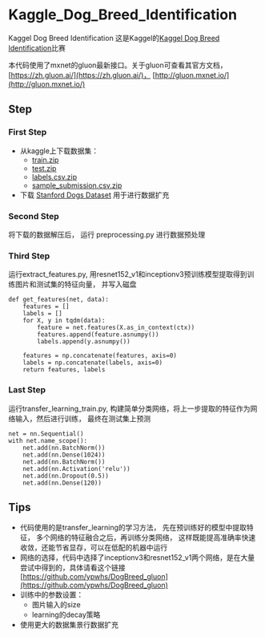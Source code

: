 # Kaggle_Dog_Breed_Identification
Kaggel Dog Breed Identification
这是Kaggel的[Kaggel Dog Breed Identification](https://www.kaggle.com/c/dog-breed-identification)比赛

本代码使用了mxnet的gluon最新接口。关于gluon可查看其官方文档， [https://zh.gluon.ai/](https://zh.gluon.ai/)， [http://gluon.mxnet.io/](http://gluon.mxnet.io/)

## Step
### First Step
- 从kaggle上下载数据集：
  - [train.zip](https://www.kaggle.com/c/7327/download/train.zip)
  - [test.zip](https://www.kaggle.com/c/7327/download/test.zip)
  - [labels.csv.zip](https://www.kaggle.com/c/7327/download/labels.csv.zip)
  - [sample_submission.csv.zip](https://www.kaggle.com/c/7327/download/sample_submission.csv.zip)
- 下载 [Stanford Dogs Dataset](http://vision.stanford.edu/aditya86/ImageNetDogs/)
用于进行数据扩充

### Second Step
将下载的数据解压后， 运行 preprocessing.py 进行数据预处理

### Third Step
运行extract_features.py, 用resnet152_v1和inceptionv3预训练模型提取得到训练图片和测试集的特征向量， 并写入磁盘

```
def get_features(net, data):
    features = []
    labels = []
    for X, y in tqdm(data):
        feature = net.features(X.as_in_context(ctx))
        features.append(feature.asnumpy())
        labels.append(y.asnumpy())
    
    features = np.concatenate(features, axis=0)
    labels = np.concatenate(labels, axis=0)
    return features, labels
```

### Last Step
运行transfer_learning_train.py, 构建简单分类网络，将上一步提取的特征作为网络输入，然后进行训练， 最终在测试集上预测

```
net = nn.Sequential()
with net.name_scope():
    net.add(nn.BatchNorm())
    net.add(nn.Dense(1024))
    net.add(nn.BatchNorm())
    net.add(nn.Activation('relu'))
    net.add(nn.Dropout(0.5))
    net.add(nn.Dense(120))

```

## Tips
- 代码使用的是transfer_learning的学习方法， 先在预训练好的模型中提取特征， 多个网络的特征融合之后，再训练分类网络，
这样既能提高准确率快速收敛，还能节省显存，可以在低配的机器中运行
- 网络的选择，代码中选择了inceptionv3和resnet152_v1两个网络，是在大量尝试中得到的，具体请看这个链接[https://github.com/ypwhs/DogBreed_gluon](https://github.com/ypwhs/DogBreed_gluon)
- 训练中的参数设置：
  - 图片输入的size
  - learning的decay策略
- 使用更大的数据集景行数据扩充

